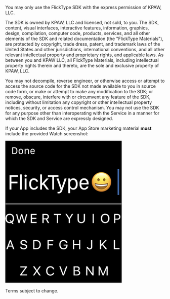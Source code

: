 You may only use the FlickType SDK with the express permission of KPAW, LLC.

The SDK is owned by KPAW, LLC and licensed, not sold, to you. The SDK, content, visual interfaces, interactive features, information, graphics, design, compilation, computer code, products, services, and all other elements of the SDK and related documentation (the "FlickType Materials"), are protected by copyright, trade dress, patent, and trademark laws of the United States and other jurisdictions, international conventions, and all other relevant intellectual property and proprietary rights, and applicable laws. As between you and KPAW LLC, all FlickType Materials, including intellectual property rights therein and thereto, are the sole and exclusive property of KPAW, LLC.

You may not decompile, reverse engineer, or otherwise access or attempt to access the source code for the SDK not made available to you in source code form, or make or attempt to make any modification to the SDK; or remove, obscure, interfere with or circumvent any feature of the SDK, including without limitation any copyright or other intellectual property notices, security, or access control mechanism. You may not use the SDK for any purpose other than interoperating with the Service in a manner for which the SDK and Service are expressly designed. 

If your App includes the SDK, your App Store marketing material **must** include the provided Watch screenshot:

![FlickType screenshot](screenshot-marketing.png)

Terms subject to change.
